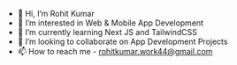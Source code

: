 - 👋 Hi, I’m Rohit Kumar
- 👀 I’m interested in Web & Mobile App Development
- 🌱 I’m currently learning Next JS and TailwindCSS
- 💞️ I’m looking to collaborate on App Development Projects
- 📫 How to reach me - rohitkumar.work44@gmail.com

<!---
rohit-0308/rohit-0308 is a ✨ special ✨ repository because its `README.md` (this file) appears on your GitHub profile.
You can click the Preview link to take a look at your changes.
--->
